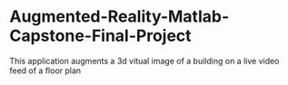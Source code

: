# Augmented-Reality-Matlab-Capstone-Final-Project
This application augments a 3d vitual image of a building on a live video feed of a floor plan
